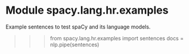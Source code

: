 Module spacy.lang.hr.examples
=============================
Example sentences to test spaCy and its language models.

>>> from spacy.lang.hr.examples import sentences
>>> docs = nlp.pipe(sentences)